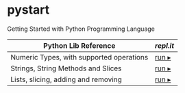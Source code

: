 # pystart



Getting Started with Python Programming Language



Python Lib Reference | *repl.it*
--- | ---
Numeric Types, with supported operations | [run ▸](https://repl.it/@elmahdim/Python-Numeric-Types)
Strings, String Methods and Slices | [run ▸](https://repl.it/@elmahdim/Python-Strings)
Lists, slicing, adding and removing | [run ▸](https://repl.it/@elmahdim/Python-List)
